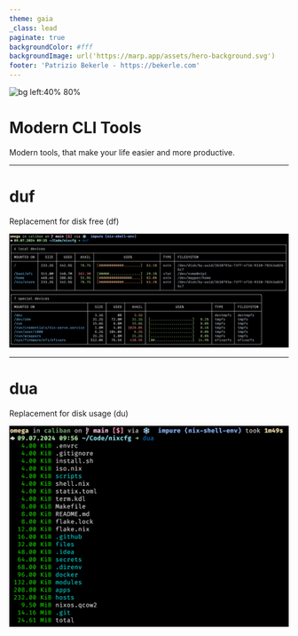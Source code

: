 ```yaml
---
theme: gaia
_class: lead
paginate: true
backgroundColor: #fff
backgroundImage: url('https://marp.app/assets/hero-background.svg')
footer: 'Patrizio Bekerle - https://bekerle.com'
---
```


![bg left:40% 80%](https://upload.wikimedia.org/wikipedia/commons/7/77/TU_Graz.svg)

# **Modern CLI Tools**

Modern tools, that make your life easier and more productive.

---

# duf

Replacement for disk free (df)

![w:800px](./images/duf.webp)

---

# dua

Replacement for disk usage (du)

![w:500px](./images/dua.webp)
